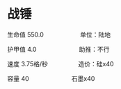 # 战锤
生命值 550.0&emsp;&emsp;&emsp;&emsp;&emsp;&emsp;单位：陆地

护甲值   4.0&emsp;&emsp;&emsp;&emsp;&emsp;&emsp;&emsp;助推：不行

速度	   3.75格/秒&emsp;&emsp;&emsp;&emsp;&emsp;造价：硅x40

容量	   40&emsp;&emsp;&emsp;&emsp;&emsp;&emsp;&emsp;石墨x40
